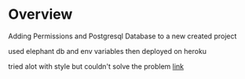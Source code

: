 # Overview

Adding Permissions and Postgresql Database to a new created project

used elephant db and env variables then deployed on heroku

tried alot with style but couldn't solve the problem [link](https://deploy-test-of-the-horsment.herokuapp.com/api/v1/centers/)
